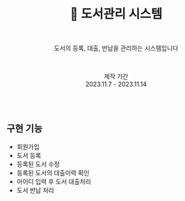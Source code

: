 <div align="center">
<br>
<h1> 📖 도서관리 시스템 </h1>
  <br>
<p>도서의 등록, 대출, 반납을 관리하는 시스템입니다</p><br>
  <p>제작 기간<br>2023.11.7 - 2023.11.14</p>
</div>

<br>
<br>

## 구현 기능
- 회원가입
- 도서 등록 
- 등록된 도서 수정
- 등록된 도서의 대출이력 확인
- 아이디 입력 후 도서 대출처리
- 도서 반납 처리
